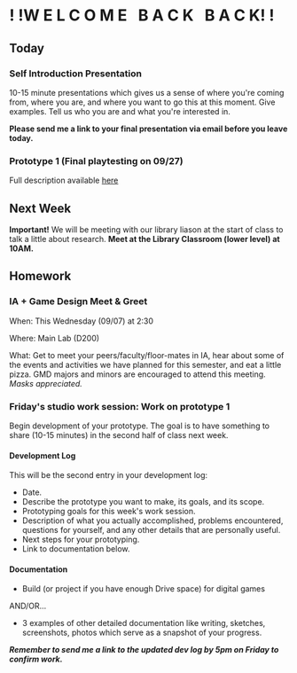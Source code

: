 # ! !W E L C O M E &nbsp; B A C K  &nbsp; B A C K! !

## Today
### Self Introduction Presentation
10-15 minute presentations which gives us a sense of where you're coming from, where you are, and where you want to go this at this moment. Give examples. Tell us who you are and what you're interested in. 

**Please send me a link to your final presentation via email before you leave today.**

### Prototype 1 (Final playtesting on 09/27)
Full description available [here](https://docs.google.com/document/d/1HMVumT6FYrVDQrtBdNPl7TRH0fU1mxTRyykqurHyzhM/edit?usp=sharing)

## Next Week
**Important!** We will be meeting with our library liason at the start of class to talk a little about research. **Meet at the Library Classroom (lower level) at 10AM.**

## Homework

### IA + Game Design Meet & Greet 
When: This Wednesday (09/07) at 2:30

Where: Main Lab (D200)

What: Get to meet your peers/faculty/floor-mates in IA, hear about some of the events and activities we have planned for this semester, and eat a little pizza. GMD majors and minors are encouraged to attend this meeting. *Masks appreciated.*

### Friday's studio work session: Work on prototype 1
Begin development of your prototype. The goal is to have something to share (10-15 minutes) in the second half of class next week.

#### Development Log


This will be the second entry in your development log:
- Date.
- Describe the prototype you want to make, its goals, and its scope. 
- Prototyping goals for this week's work session.
- Description of what you actually accomplished, problems encountered, questions for yourself, and any other details that are personally useful.
- Next steps for your prototyping.
- Link to documentation below.

#### Documentation
- Build (or project if you have enough Drive space) for digital games

AND/OR...

- 3 examples of other detailed documentation like writing, sketches, screenshots, photos which serve as a snapshot of your progress.

***Remember to send me a link to the updated dev log by 5pm on Friday to confirm work.***